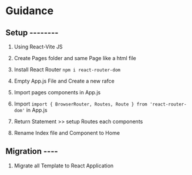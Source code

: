 # Guidance

## Setup --------

1. Using React-Vite JS

2. Create Pages folder and same Page like a html file

3. Install React Router `npm i react-router-dom`

4. Empty App.js File and Create a new rafce

5. Import pages components in App.js

6. Import `import { BrowserRouter, Routes, Route } from 'react-router-dom'` in App.js

7. Return Statement >> setup Routes each components

8. Rename Index file and Component to Home

## Migration ----

1. Migrate all Template to React Application

